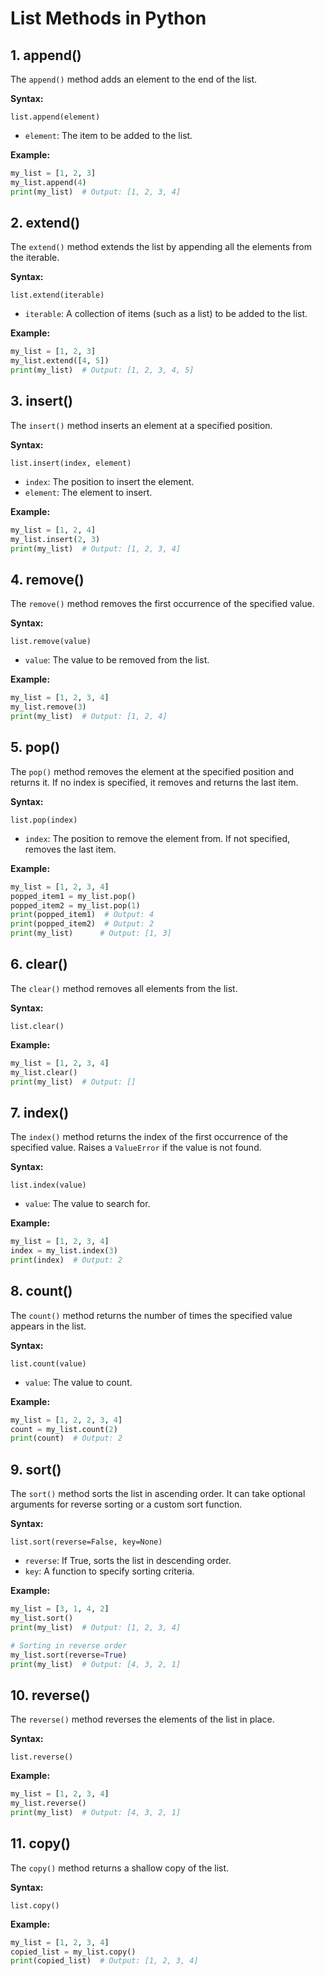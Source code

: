 # List Methods in Python

## 1. **append()**

The `append()` method adds an element to the end of the list.

**Syntax:**

`list.append(element)`

- `element`: The item to be added to the list.

**Example:**

```python
my_list = [1, 2, 3]
my_list.append(4)
print(my_list)  # Output: [1, 2, 3, 4]
```

## 2. **extend()**

The `extend()` method extends the list by appending all the elements from the iterable.

**Syntax:**

`list.extend(iterable)`

- `iterable`: A collection of items (such as a list) to be added to the list.

**Example:**

```python
my_list = [1, 2, 3]
my_list.extend([4, 5])
print(my_list)  # Output: [1, 2, 3, 4, 5]
```

## 3. **insert()**

The `insert()` method inserts an element at a specified position.

**Syntax:**

`list.insert(index, element)`

- `index`: The position to insert the element.
- `element`: The element to insert.

**Example:**

```python
my_list = [1, 2, 4]
my_list.insert(2, 3)
print(my_list)  # Output: [1, 2, 3, 4]
```

## 4. **remove()**

The `remove()` method removes the first occurrence of the specified value.

**Syntax:**

`list.remove(value)`

- `value`: The value to be removed from the list.

**Example:**

```python
my_list = [1, 2, 3, 4]
my_list.remove(3)
print(my_list)  # Output: [1, 2, 4]
```

## 5. **pop()**

The `pop()` method removes the element at the specified position and returns it. If no index is specified, it removes and returns the last item.

**Syntax:**

`list.pop(index)`

- `index`: The position to remove the element from. If not specified, removes the last item.

**Example:**

```python
my_list = [1, 2, 3, 4]
popped_item1 = my_list.pop()
popped_item2 = my_list.pop(1)
print(popped_item1)  # Output: 4
print(popped_item2)  # Output: 2
print(my_list)      # Output: [1, 3]
```

## 6. **clear()**

The `clear()` method removes all elements from the list.

**Syntax:**

`list.clear()`

**Example:**

```python
my_list = [1, 2, 3, 4]
my_list.clear()
print(my_list)  # Output: []
```

## 7. **index()**

The `index()` method returns the index of the first occurrence of the specified value. Raises a `ValueError` if the value is not found.

**Syntax:**

`list.index(value)`

- `value`: The value to search for.

**Example:**

```python
my_list = [1, 2, 3, 4]
index = my_list.index(3)
print(index)  # Output: 2
```

## 8. **count()**

The `count()` method returns the number of times the specified value appears in the list.

**Syntax:**

`list.count(value)`

- `value`: The value to count.

**Example:**

```python
my_list = [1, 2, 2, 3, 4]
count = my_list.count(2)
print(count)  # Output: 2
```

## 9. **sort()**

The `sort()` method sorts the list in ascending order. It can take optional arguments for reverse sorting or a custom sort function.

**Syntax:**

`list.sort(reverse=False, key=None)`

- `reverse`: If True, sorts the list in descending order.
- `key`: A function to specify sorting criteria.

**Example:**

```python
my_list = [3, 1, 4, 2]
my_list.sort()
print(my_list)  # Output: [1, 2, 3, 4]

# Sorting in reverse order
my_list.sort(reverse=True)
print(my_list)  # Output: [4, 3, 2, 1]
```

## 10. **reverse()**

The `reverse()` method reverses the elements of the list in place.

**Syntax:**

`list.reverse()`

**Example:**

```python
my_list = [1, 2, 3, 4]
my_list.reverse()
print(my_list)  # Output: [4, 3, 2, 1]
```

## 11. **copy()**

The `copy()` method returns a shallow copy of the list.

**Syntax:**

`list.copy()`

**Example:**

```python
my_list = [1, 2, 3, 4]
copied_list = my_list.copy()
print(copied_list)  # Output: [1, 2, 3, 4]
```
